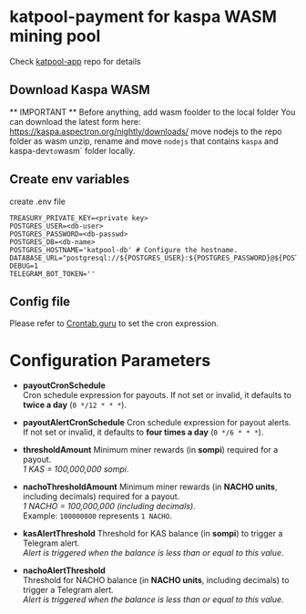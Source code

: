 # katpool-payment for kaspa WASM mining pool

Check [katpool-app](https://github.com/argonmining/katpool-app) repo for details

## Download Kaspa WASM

** IMPORTANT **
Before anything, add wasm foolder to the local folder
You can download the latest form here: https://kaspa.aspectron.org/nightly/downloads/ move nodejs to the repo folder as wasm
unzip, rename and move `nodejs` that contains `kaspa` and kaspa-dev`to`wasm` folder locally.

## Create env variables

create .env file

```
TREASURY_PRIVATE_KEY=<private key>
POSTGRES_USER=<db-user>
POSTGRES_PASSWORD=<db-passwd>
POSTGRES_DB=<db-name>
POSTGRES_HOSTNAME='katpool-db' # Configure the hostname.
DATABASE_URL="postgresql://${POSTGRES_USER}:${POSTGRES_PASSWORD}@${POSTGRES_HOSTNAME}:5432/${POSTGRES_DB}"
DEBUG=1
TELEGRAM_BOT_TOKEN=''
```

## Config file

Please refer to [Crontab.guru](https://crontab.guru/) to set the cron expression.

# Configuration Parameters

- **payoutCronSchedule**  
  Cron schedule expression for payouts. If not set or invalid, it defaults to **twice a day** (`0 */12 * * *`).

- **payoutAlertCronSchedule**
  Cron schedule expression for payout alerts. If not set or invalid, it defaults to **four times a day** (`0 */6 * * *`).

- **thresholdAmount**
  Minimum miner rewards (in **sompi**) required for a payout.  
  _1 KAS = 100,000,000 sompi_.

- **nachoThresholdAmount**
  Minimum miner rewards (in **NACHO units**, including decimals) required for a payout.  
  _1 NACHO = 100,000,000 (including decimals)._  
  Example: `100000000` represents `1 NACHO`.

- **kasAlertThreshold**
  Threshold for KAS balance (in **sompi**) to trigger a Telegram alert.  
  _Alert is triggered when the balance is less than or equal to this value_.

- **nachoAlertThreshold**  
  Threshold for NACHO balance (in **NACHO units**, including decimals) to trigger a Telegram alert.  
  _Alert is triggered when the balance is less than or equal to this value_.
